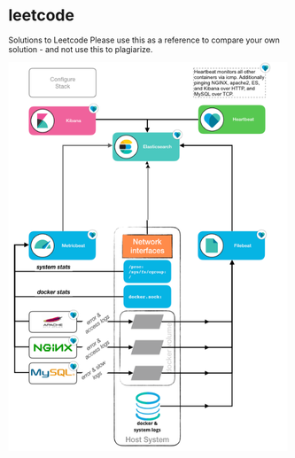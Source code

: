 # leetcode
Solutions to Leetcode
Please use this as a reference to compare your own solution - and not use this to plagiarize.

<p align="center">
  <img src="Untitled%20Diagram.png"\>
 </p>
